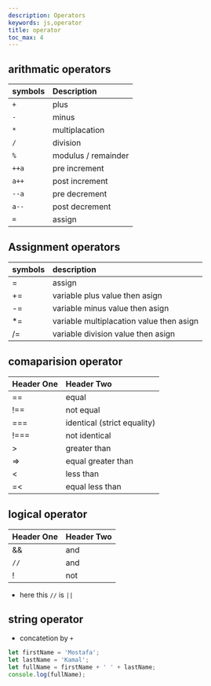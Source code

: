 ```yaml
---
description: Operators
keywords: js,operator
title: operator
toc_max: 4
---
```



## arithmatic operators

| symbols     | Description     |
| :------------- | :------------- |
| `+`       | plus      |
|`-`|minus|
|`*`|multiplacation|
|`/`|division|
|`%`|modulus / remainder|
|`++a`|pre increment|
|`a++`|post increment|
|`--a`|pre decrement|
|`a--`|post decrement|
|`=`|assign|

## Assignment operators

| symbols   | description    |
| :------------- | :------------- |
| =       | assign      |
|+=| variable plus value then asign|
|-=|variable minus value then asign|
|*=|variable multiplacation  value then asign|
|/=| variable division value then asign |

## comaparision operator

| Header One     | Header Two     |
| :------------- | :------------- |
| ==      | equal      |
|!==| not equal |
|===| identical (strict equality)|
|!===|not identical|
|>|greater than|
|=>|equal greater than|
|<|less than|
|=<|equal less than|

## logical operator

| Header One     | Header Two     |
| :------------- | :------------- |
| &&       | and       |
|`//`| and|
|!|not|

* here this `//` is `||`

## string operator  

* concatetion by `+`

```js
let firstName = 'Mostafa';
let lastName = 'Kamal';
let fullName = firstName + ' ' + lastName;
console.log(fullName);
```
